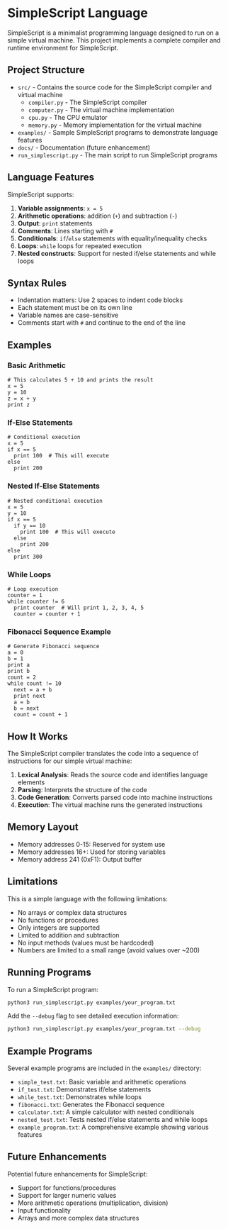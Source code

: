 # SimpleScript Language

SimpleScript is a minimalist programming language designed to run on a simple virtual machine. This project implements a complete compiler and runtime environment for SimpleScript.

## Project Structure

- `src/` - Contains the source code for the SimpleScript compiler and virtual machine
  - `compiler.py` - The SimpleScript compiler
  - `computer.py` - The virtual machine implementation
  - `cpu.py` - The CPU emulator
  - `memory.py` - Memory implementation for the virtual machine
- `examples/` - Sample SimpleScript programs to demonstrate language features
- `docs/` - Documentation (future enhancement)
- `run_simplescript.py` - The main script to run SimpleScript programs

## Language Features

SimpleScript supports:

1. **Variable assignments**: `x = 5`
2. **Arithmetic operations**: addition (`+`) and subtraction (`-`)
3. **Output**: `print` statements
4. **Comments**: Lines starting with `#`
5. **Conditionals**: `if`/`else` statements with equality/inequality checks
6. **Loops**: `while` loops for repeated execution
7. **Nested constructs**: Support for nested if/else statements and while loops

## Syntax Rules

- Indentation matters: Use 2 spaces to indent code blocks
- Each statement must be on its own line
- Variable names are case-sensitive
- Comments start with `#` and continue to the end of the line

## Examples

### Basic Arithmetic
```
# This calculates 5 + 10 and prints the result
x = 5
y = 10
z = x + y
print z
```

### If-Else Statements
```
# Conditional execution
x = 5
if x == 5
  print 100  # This will execute
else
  print 200
```

### Nested If-Else Statements
```
# Nested conditional execution
x = 5
y = 10
if x == 5
  if y == 10
    print 100  # This will execute
  else
    print 200
else
  print 300
```

### While Loops
```
# Loop execution
counter = 1
while counter != 6
  print counter  # Will print 1, 2, 3, 4, 5
  counter = counter + 1
```

### Fibonacci Sequence Example
```
# Generate Fibonacci sequence
a = 0
b = 1
print a
print b
count = 2
while count != 10
  next = a + b
  print next
  a = b
  b = next
  count = count + 1
```

## How It Works

The SimpleScript compiler translates the code into a sequence of instructions for our simple virtual machine:

1. **Lexical Analysis**: Reads the source code and identifies language elements
2. **Parsing**: Interprets the structure of the code
3. **Code Generation**: Converts parsed code into machine instructions
4. **Execution**: The virtual machine runs the generated instructions

## Memory Layout

- Memory addresses 0-15: Reserved for system use
- Memory addresses 16+: Used for storing variables
- Memory address 241 (0xF1): Output buffer

## Limitations

This is a simple language with the following limitations:

- No arrays or complex data structures
- No functions or procedures
- Only integers are supported
- Limited to addition and subtraction
- No input methods (values must be hardcoded)
- Numbers are limited to a small range (avoid values over ~200)

## Running Programs

To run a SimpleScript program:

```bash
python3 run_simplescript.py examples/your_program.txt
```

Add the `--debug` flag to see detailed execution information:

```bash
python3 run_simplescript.py examples/your_program.txt --debug
```

## Example Programs

Several example programs are included in the `examples/` directory:

- `simple_test.txt`: Basic variable and arithmetic operations
- `if_test.txt`: Demonstrates if/else statements
- `while_test.txt`: Demonstrates while loops
- `fibonacci.txt`: Generates the Fibonacci sequence
- `calculator.txt`: A simple calculator with nested conditionals
- `nested_test.txt`: Tests nested if/else statements and while loops
- `example_program.txt`: A comprehensive example showing various features

## Future Enhancements

Potential future enhancements for SimpleScript:
- Support for functions/procedures
- Support for larger numeric values
- More arithmetic operations (multiplication, division)
- Input functionality
- Arrays and more complex data structures 